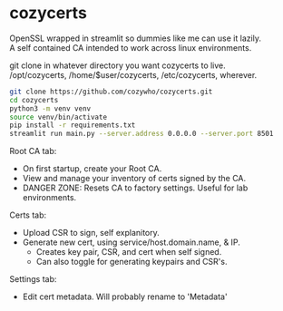 # cozycerts
OpenSSL wrapped in streamlit so dummies like me can use it lazily.  
A self contained CA intended to work across linux environments.  

git clone in whatever directory you want cozycerts to live.  
/opt/cozycerts, /home/$user/cozycerts, /etc/cozycerts, wherever.  

```bash
git clone https://github.com/cozywho/cozycerts.git
cd cozycerts
python3 -m venv venv
source venv/bin/activate
pip install -r requirements.txt
streamlit run main.py --server.address 0.0.0.0 --server.port 8501
```

Root CA tab:
- On first startup, create your Root CA.
- View and manage your inventory of certs signed by the CA.
- DANGER ZONE: Resets CA to factory settings. Useful for lab environments.

Certs tab:
- Upload CSR to sign, self explanitory.
- Generate new cert, using service/host.domain.name, & IP. 
  - Creates key pair, CSR, and cert when self signed.
  - Can also toggle for generating keypairs and CSR's. 

Settings tab:
- Edit cert metadata. Will probably rename to 'Metadata'
